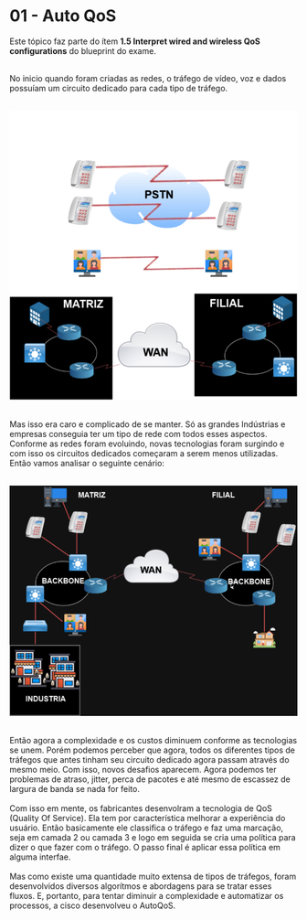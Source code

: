 # 01 - Auto QoS

Este tópico faz parte do ítem **1.5 Interpret wired and wireless QoS configurations** do blueprint do exame. <br></br>

No inicio quando foram criadas as redes, o tráfego de vídeo, voz e dados possuíam um circuito dedicado para cada tipo de tráfego. <br></br>

![Redes](Imagens/Sem_QoS.png) <br></br>

Mas isso era caro e complicado de se manter. Só as grandes Indústrias e empresas conseguia ter um tipo de rede com todos esses aspectos. Conforme as redes foram evoluindo, novas tecnologias foram surgindo e com isso os circuitos dedicados começaram a serem menos utilizadas. Então vamos analisar o seguinte cenário: <br></br>

![Convergindo](Imagens/convergindo.png) <br></br>

Então agora a complexidade e os custos diminuem conforme as tecnologias se unem. Porém podemos perceber que agora, todos os diferentes tipos de tráfegos que antes tinham seu circuito dedicado agora passam através do mesmo meio. Com isso, novos desafios aparecem. Agora podemos ter problemas de atraso, jitter, perca de pacotes e até mesmo de escassez de largura de banda se nada for feito. <br></br>
Com isso em mente, os fabricantes desenvolram a tecnologia de QoS (Quality Of Service). Ela tem por característica melhorar a experiência do usuário. Então basicamente ele classifica o tráfego e faz uma marcação, seja em camada 2 ou camada 3 e logo em seguida se cria uma política para dizer o que fazer com o tráfego. O passo final é aplicar essa política em alguma interfae.<br></br> 
Mas como existe uma quantidade muito extensa de tipos de tráfegos, foram desenvolvidos diversos algorítmos e abordagens para se tratar esses fluxos. E, portanto, para tentar diminuir a complexidade e automatizar os processos, a cisco desenvolveu o AutoQoS. <br></br>
